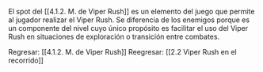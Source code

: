 
El spot del [[4.1.2. M. de Viper Rush]] es un elemento del juego que permite al jugador realizar el Viper Rush. Se diferencia de los enemigos porque es un componente del nivel cuyo único propósito es facilitar el uso del Viper Rush en situaciones de exploración o transición entre combates.


Regresar: [[4.1.2. M. de Viper Rush]]
Reegresar: [[2.2 Viper Rush en el recorrido]]
